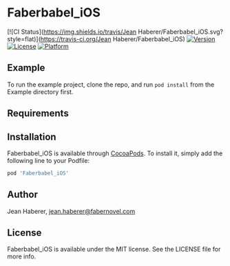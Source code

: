 # Faberbabel_iOS

[![CI Status](https://img.shields.io/travis/Jean Haberer/Faberbabel_iOS.svg?style=flat)](https://travis-ci.org/Jean Haberer/Faberbabel_iOS)
[![Version](https://img.shields.io/cocoapods/v/Faberbabel_iOS.svg?style=flat)](https://cocoapods.org/pods/Faberbabel_iOS)
[![License](https://img.shields.io/cocoapods/l/Faberbabel_iOS.svg?style=flat)](https://cocoapods.org/pods/Faberbabel_iOS)
[![Platform](https://img.shields.io/cocoapods/p/Faberbabel_iOS.svg?style=flat)](https://cocoapods.org/pods/Faberbabel_iOS)

## Example

To run the example project, clone the repo, and run `pod install` from the Example directory first.

## Requirements

## Installation

Faberbabel_iOS is available through [CocoaPods](https://cocoapods.org). To install
it, simply add the following line to your Podfile:

```ruby
pod 'Faberbabel_iOS'
```

## Author

Jean Haberer, jean.haberer@fabernovel.com

## License

Faberbabel_iOS is available under the MIT license. See the LICENSE file for more info.
